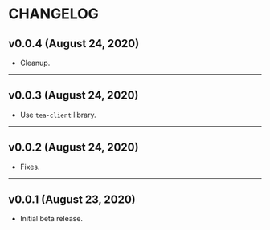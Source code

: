 # CHANGELOG


## v0.0.4 (August 24, 2020)

- Cleanup.


---


## v0.0.3 (August 24, 2020)

- Use `tea-client` library.


---


## v0.0.2 (August 24, 2020)

- Fixes.


---


## v0.0.1 (August 23, 2020)

- Initial beta release. 
